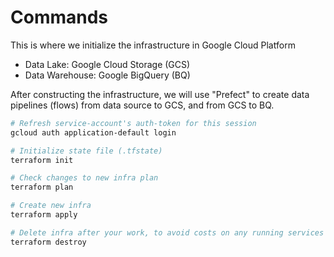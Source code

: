# Commands
This is where we initialize the infrastructure in Google Cloud Platform
- Data Lake: Google Cloud Storage (GCS)
- Data Warehouse: Google BigQuery (BQ)

After constructing the infrastructure, we will use "Prefect" to create data pipelines (flows) from data source to GCS, and from GCS to BQ.

```bash
# Refresh service-account's auth-token for this session
gcloud auth application-default login

# Initialize state file (.tfstate)
terraform init

# Check changes to new infra plan
terraform plan
```

```bash
# Create new infra
terraform apply
```

```bash
# Delete infra after your work, to avoid costs on any running services
terraform destroy
```